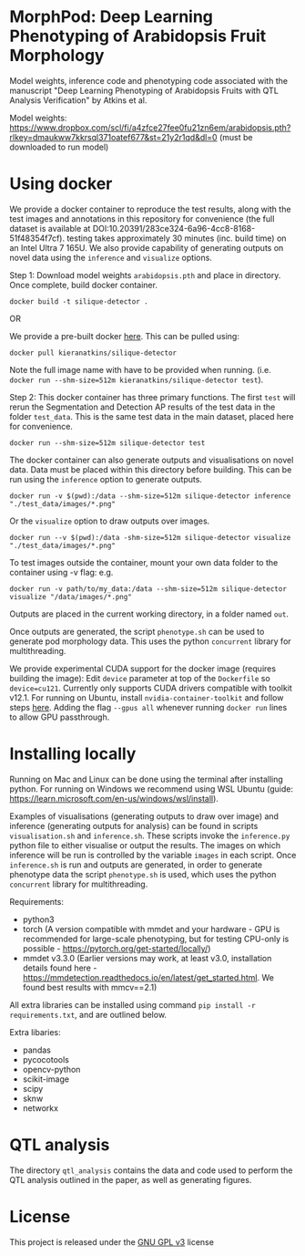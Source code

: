# MorphPod: Deep Learning Phenotyping of Arabidopsis Fruit Morphology
Model weights, inference code and phenotyping code associated with the manuscript "Deep Learning Phenotyping of Arabidopsis Fruits with QTL Analysis Verification" by Atkins et al.

Model weights: https://www.dropbox.com/scl/fi/a4zfce27fee0fu21zn6em/arabidopsis.pth?rlkey=dmaukww7kkrsql371oatef677&st=21y2r1qd&dl=0 (must be downloaded to run model)

# Using docker
We provide a docker container to reproduce the test results, along with the test images and annotations in this repository for convenience (the full dataset is available at DOI:10.20391/283ce324-6a96-4cc8-8168-51f48354f7cf). testing takes approximately 30 minutes (inc. build time) on an Intel Ultra 7 165U. We also provide capability of generating outputs on novel data using the ``inference`` and ``visualize`` options. 

Step 1:
Download model weights ``arabidopsis.pth`` and place in directory. Once complete, build docker container.
```
docker build -t silique-detector .
```
OR

We provide a pre-built docker [here](https://hub.docker.com/repository/docker/kieranatkins/silique-detector/general]). This can be pulled using:
```
docker pull kieranatkins/silique-detector
```
Note the full image name with have to be provided when running. (i.e. ``docker run --shm-size=512m kieranatkins/silique-detector test``).

Step 2:
This docker container has three primary functions. The first ``test`` will rerun the Segmentation and Detection AP results of the test data in the folder ``test_data``. This is the same test data in the main dataset, placed here for convenience.

```
docker run --shm-size=512m silique-detector test
```
The docker container can also generate outputs and visualisations on novel data. Data must be placed within this directory before building. This can be run using the ``inference`` option to generate outputs.

```
docker run -v $(pwd):/data --shm-size=512m silique-detector inference "./test_data/images/*.png"
```
Or the ``visualize`` option to draw outputs over images.
```
docker run --v $(pwd):/data -shm-size=512m silique-detector visualize "./test_data/images/*.png"
```
To test images outside the container, mount your own data folder to the container using -v flag: e.g. 
```
docker run -v path/to/my_data:/data --shm-size=512m silique-detector visualize "/data/images/*.png"
```
Outputs are placed in the current working directory, in a folder named ``out``.

Once outputs are generated, the script ``phenotype.sh`` can be used to generate pod morphology data. This uses the python ``concurrent`` library for multithreading. 

We provide experimental CUDA support for the docker image (requires building the image): Edit ``device`` parameter at top of the ``Dockerfile`` so ``device=cu121``. Currently only supports CUDA drivers compatible with toolkit v12.1. For running on Ubuntu, install ``nvidia-container-toolkit`` and follow steps [here](https://stackoverflow.com/questions/59691207/docker-build-with-nvidia-runtime). Adding the flag ``--gpus all`` whenever running ``docker run`` lines to allow GPU passthrough.

# Installing locally
Running on Mac and Linux can be done using the terminal after installing python. For running on Windows we recommend using WSL Ubuntu (guide: https://learn.microsoft.com/en-us/windows/wsl/install).

Examples of visualisations (generating outputs to draw over image) and inference (generating outputs for analysis) can be found in scripts ``visualisation.sh`` and ``inference.sh``. These scripts invoke the ``inference.py`` python file to either visualise or output the results. The images on which inference will be run is controlled by the variable ``images`` in each script. Once ``inference.sh`` is run and outputs are generated, in order to generate phenotype data the script ``phenotype.sh`` is used, which uses the python ``concurrent`` library for multithreading. 

Requirements:
  - python3
  - torch (A version compatible with mmdet and your hardware - GPU is recommended for large-scale phenotyping, but for testing CPU-only is possible - https://pytorch.org/get-started/locally/)
  - mmdet v3.3.0 (Earlier versions may work, at least v3.0, installation details found here - https://mmdetection.readthedocs.io/en/latest/get_started.html. We found best results with mmcv==2.1)

All extra libraries can be installed using command ``pip install -r requirements.txt``, and are outlined below.

Extra libaries:
  - pandas
  - pycocotools
  - opencv-python
  - scikit-image
  - scipy
  - sknw
  - networkx

# QTL analysis
The directory ``qtl_analysis`` contains the data and code used to perform the QTL analysis outlined in the paper, as well as generating figures.

# License
This project is released under the [GNU GPL v3](https://choosealicense.com/licenses/gpl-3.0/) license

